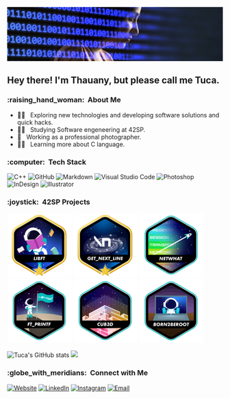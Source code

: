 
<img src="https://github.com/Tucapulcinelli/pics/blob/main/code.jpg">

<h2> Hey there! I'm Thauany, but please call me Tuca.</h2>

<h3> :raising_hand_woman: &nbsp;About Me </h3>

- :woman_technologist: &nbsp; Exploring new technologies and developing software solutions and quick hacks.
- :woman_astronaut: &nbsp; Studying Software engeneering at 42SP.
- :camera_flash: &nbsp; Working as a professional photographer.
- :woman_student: &nbsp; Learning more about C language.


<h3> :computer: &nbsp;Tech Stack</h3>

  ![C++](https://img.shields.io/badge/-C-333333?style=flat&logo=C%2B%2B&logoColor=00599C)
  ![GitHub](https://img.shields.io/badge/-GitHub-333333?style=flat&logo=github)
  ![Markdown](https://img.shields.io/badge/-Markdown-333333?style=flat&logo=markdown)
  ![Visual Studio Code](https://img.shields.io/badge/-Visual%20Studio%20Code-333333?style=flat&logo=visual-studio-code&logoColor=007ACC)
  ![Photoshop](https://img.shields.io/badge/-Photoshop-333333?style=flat&logo=adobe-photoshop)
  ![InDesign](https://img.shields.io/badge/-InDesign-333333?style=flat&logo=adobe-indesign)
  ![Illustrator](https://img.shields.io/badge/-Illustrator-333333?style=flat&logo=adobe-illustrator)

<h3> :joystick: &nbsp;42SP Projects</h3>

<img src="https://github.com/Tucapulcinelli/pics/blob/main/libftm.png">
<img src="https://github.com/Tucapulcinelli/pics/blob/main/get_next_linem.png">
<img src="https://github.com/Tucapulcinelli/pics/blob/main/netwhate.png">
<img src="https://github.com/Tucapulcinelli/pics/blob/main/ft_printfe.png">
<img src="https://github.com/Tucapulcinelli/pics/blob/main/cub3de.png">
<img src="https://github.com/Tucapulcinelli/pics/blob/main/born2beroote.png">


<br/>

![Tuca's GitHub stats](https://github-readme-stats.vercel.app/api?username=tucapulcinelli&show_icons=true&theme=nord)
<img height="195em" src="https://github-readme-stats.vercel.app/api/top-langs/?username=tucapulcinelli&theme=nord" />

<h3> :globe_with_meridians:	 &nbsp;Connect with Me </h3>

<a href="http://www.ppafotocine.com.br"><img alt="Website" src="https://img.shields.io/badge/Website-www.ppafotocine.com.br-blue?style=flat-square&logo=google-chrome"></a>
<a href="https://www.linkedin.com/in/thauany-pulcinelli-b8aa17141/"><img alt="LinkedIn" src="https://img.shields.io/badge/LinkedIn-Thauany%20Pulcinelli%20-blue?style=flat-square&logo=linkedin"></a>
<a href="https://www.instagram.com/tucapulcinelli/"><img alt="Instagram" src="https://img.shields.io/badge/Instagram-tucapulcinelli-blue?style=flat-square&logo=instagram"></a>
<a href="mailto:teptuca@gmail.com"><img alt="Email" src="https://img.shields.io/badge/Email-teptuca@gmail.com-blue?style=flat-square&logo=gmail"></a>
</p>

